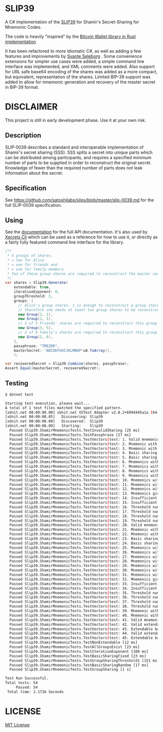 # SLIP39

A C# implementation of the [SLIP39](https://github.com/satoshilabs/slips/blob/master/slip-0039.md) for Shamir's
Secret-Sharing for Mnemonic Codes.

The code is heavily "inspired" by the [Bitcoin Wallet library in Rust
implementation](https://github.com/rust-bitcoin/rust-wallet/blob/master/src/sss.rs)

It has been refactored to more idiomatic C#, as well as adding a few features and improvements by [Svante
Seleborg](https://github.com/xecrets) . Some convenience extensions for simpler use cases were added, a simple command
line interface was implemented, and XML comments were added. Also support for URL safe base64 encoding of the shares
was added as a more compact, but equivalent, representation of the shares. Limited BIP-39 support was added to allow
for mnemonic generation and recovery of the master secret in BIP-39 format.

# DISCLAIMER

This project is still in early development phase. Use it at your own risk.

## Description

SLIP-0039 describes a standard and interoperable implementation of Shamir's secret sharing (SSS). SSS splits a secret
into unique parts which can be distributed among participants, and requires a specified minimum number of parts to be
supplied in order to reconstruct the original secret. Knowledge of fewer than the required number of parts does not
leak information about the secret.

## Specification
See https://github.com/satoshilabs/slips/blob/master/slip-0039.md for the full SLIP-0039 specification.

## Using

See the [documentation](https://github.com/xecrets/xecrets-slip39/blob/main/src/Xecrets.Slip39/docs/index.md 'XML
Documentation') for the full API documentation. It's also used by [Xecrets Cli](https://github.com/xecrets/xecrets-cli)
which can be used as a reference for how to use it, or directly as a fairly fully featured command line interface for
the library.

```c#
/**
 * 4 groups of shares.
 * = two for Alice
 * = one for friends and
 * = one for family members
 * Two of these group shares are required to reconstruct the master secret.
 */
var shares = Slip39.Generate(
    extendable: true,
    iterationExponent: 0,
    groupThreshold: 2, 
    groups: [
      // Alice's group shares. 1 is enough to reconstruct a group share,
      // therefore she needs at least two group shares to be reconstructed,
      new Group(1, 1),
      new Group(1, 1),
      // 3 of 5 Friends' shares are required to reconstruct this group share
      new Group(3, 5),
      // 2 of 6 Family's shares are required to reconstruct this group share
      new Group(2, 6),
    ],
    passphrase: "TREZOR",
    masterSecret: "ABCDEFGHIJKLMNOP"u8.ToArray(),
    );

var recoveredSecret = Slip39.Combine(shares, passphrase);
Assert.Equal(masterSecret, recoveredSecret);
```

## Testing

```bash
$ dotnet test

Starting test execution, please wait...
A total of 1 test files matched the specified pattern.
[xUnit.net 00:00:00.00] xUnit.net VSTest Adapter v2.8.2+699d445a1a (64-bit .NET 8.0.7)
[xUnit.net 00:00:00.05]   Discovering: Slip39
[xUnit.net 00:00:00.09]   Discovered:  Slip39
[xUnit.net 00:00:00.09]   Starting:    Slip39
  Passed Slip39.ShamirMnemonicTests.TestInvalidSharing [25 ms]
  Passed Slip39.ShamirMnemonicTests.TestPassphrase [27 ms]
  Passed Slip39.ShamirMnemonicTests.TestVectors(test: 1. Valid mnemonic without sharing (128 bits)) [14 ms]
  Passed Slip39.ShamirMnemonicTests.TestVectors(test: 2. Mnemonic with invalid checksum (128 bits)) [< 1 ms]
  Passed Slip39.ShamirMnemonicTests.TestVectors(test: 3. Mnemonic with invalid padding (128 bits)) [< 1 ms]
  Passed Slip39.ShamirMnemonicTests.TestVectors(test: 4. Basic sharing 2-of-3 (128 bits)) [24 ms]
  Passed Slip39.ShamirMnemonicTests.TestVectors(test: 5. Basic sharing 2-of-3 (128 bits)) [< 1 ms]
  Passed Slip39.ShamirMnemonicTests.TestVectors(test: 6. Mnemonics with different identifiers (128 bits)) [< 1 ms]
  Passed Slip39.ShamirMnemonicTests.TestVectors(test: 7. Mnemonics with different iteration exponents (128 bits)) [< 1 ms]
  Passed Slip39.ShamirMnemonicTests.TestVectors(test: 8. Mnemonics with mismatching group thresholds (128 bits)) [< 1 ms]
  Passed Slip39.ShamirMnemonicTests.TestVectors(test: 9. Mnemonics with mismatching group counts (128 bits)) [< 1 ms]
  Passed Slip39.ShamirMnemonicTests.TestVectors(test: 10. Mnemonics with greater group threshold than group counts (128 bits)) [< 1 ms]
  Passed Slip39.ShamirMnemonicTests.TestVectors(test: 11. Mnemonics with duplicate member indices (128 bits)) [< 1 ms]
  Passed Slip39.ShamirMnemonicTests.TestVectors(test: 12. Mnemonics with mismatching member thresholds (128 bits)) [< 1 ms]
  Passed Slip39.ShamirMnemonicTests.TestVectors(test: 13. Mnemonics giving an invalid digest (128 bits)) [< 1 ms]
  Passed Slip39.ShamirMnemonicTests.TestVectors(test: 14. Insufficient number of groups (128 bits, case 1)) [< 1 ms]
  Passed Slip39.ShamirMnemonicTests.TestVectors(test: 15. Insufficient number of groups (128 bits, case 2)) [< 1 ms]
  Passed Slip39.ShamirMnemonicTests.TestVectors(test: 16. Threshold number of groups, but insufficient number of members in one group (128 bits)) [< 1 ms]
  Passed Slip39.ShamirMnemonicTests.TestVectors(test: 17. Threshold number of groups and members in each group (128 bits, case 1)) [6 ms]
  Passed Slip39.ShamirMnemonicTests.TestVectors(test: 18. Threshold number of groups and members in each group (128 bits, case 2)) [6 ms]
  Passed Slip39.ShamirMnemonicTests.TestVectors(test: 19. Threshold number of groups and members in each group (128 bits, case 3)) [6 ms]
  Passed Slip39.ShamirMnemonicTests.TestVectors(test: 20. Valid mnemonic without sharing (256 bits)) [6 ms]
  Passed Slip39.ShamirMnemonicTests.TestVectors(test: 21. Mnemonic with invalid checksum (256 bits)) [< 1 ms]
  Passed Slip39.ShamirMnemonicTests.TestVectors(test: 22. Mnemonic with invalid padding (256 bits)) [< 1 ms]
  Passed Slip39.ShamirMnemonicTests.TestVectors(test: 23. Basic sharing 2-of-3 (256 bits)) [24 ms]
  Passed Slip39.ShamirMnemonicTests.TestVectors(test: 24. Basic sharing 2-of-3 (256 bits)) [< 1 ms]
  Passed Slip39.ShamirMnemonicTests.TestVectors(test: 25. Mnemonics with different identifiers (256 bits)) [< 1 ms]
  Passed Slip39.ShamirMnemonicTests.TestVectors(test: 26. Mnemonics with different iteration exponents (256 bits)) [< 1 ms]
  Passed Slip39.ShamirMnemonicTests.TestVectors(test: 27. Mnemonics with mismatching group thresholds (256 bits)) [< 1 ms]
  Passed Slip39.ShamirMnemonicTests.TestVectors(test: 28. Mnemonics with mismatching group counts (256 bits)) [< 1 ms]
  Passed Slip39.ShamirMnemonicTests.TestVectors(test: 29. Mnemonics with greater group threshold than group counts (256 bits)) [< 1 ms]
  Passed Slip39.ShamirMnemonicTests.TestVectors(test: 30. Mnemonics with duplicate member indices (256 bits)) [< 1 ms]
  Passed Slip39.ShamirMnemonicTests.TestVectors(test: 31. Mnemonics with mismatching member thresholds (256 bits)) [< 1 ms]
  Passed Slip39.ShamirMnemonicTests.TestVectors(test: 32. Mnemonics giving an invalid digest (256 bits)) [< 1 ms]
  Passed Slip39.ShamirMnemonicTests.TestVectors(test: 33. Insufficient number of groups (256 bits, case 1)) [< 1 ms]
  Passed Slip39.ShamirMnemonicTests.TestVectors(test: 34. Insufficient number of groups (256 bits, case 2)) [< 1 ms]
  Passed Slip39.ShamirMnemonicTests.TestVectors(test: 35. Threshold number of groups, but insufficient number of members in one group (256 bits)) [< 1 ms]
  Passed Slip39.ShamirMnemonicTests.TestVectors(test: 36. Threshold number of groups and members in each group (256 bits, case 1)) [6 ms]
  Passed Slip39.ShamirMnemonicTests.TestVectors(test: 37. Threshold number of groups and members in each group (256 bits, case 2)) [6 ms]
  Passed Slip39.ShamirMnemonicTests.TestVectors(test: 38. Threshold number of groups and members in each group (256 bits, case 3)) [6 ms]
  Passed Slip39.ShamirMnemonicTests.TestVectors(test: 39. Mnemonic with insufficient length) [< 1 ms]
  Passed Slip39.ShamirMnemonicTests.TestVectors(test: 40. Mnemonic with invalid master secret length) [< 1 ms]
  Passed Slip39.ShamirMnemonicTests.TestVectors(test: 41. Valid mnemonics which can detect some errors in modular arithmetic) [6 ms]
  Passed Slip39.ShamirMnemonicTests.TestVectors(test: 42. Valid extendable mnemonic without sharing (128 bits)) [48 ms]
  Passed Slip39.ShamirMnemonicTests.TestVectors(test: 43. Extendable basic sharing 2-of-3 (128 bits)) [6 ms]
  Passed Slip39.ShamirMnemonicTests.TestVectors(test: 44. Valid extendable mnemonic without sharing (256 bits)) [48 ms]
  Passed Slip39.ShamirMnemonicTests.TestVectors(test: 45. Extendable basic sharing 2-of-3 (256 bits)) [6 ms]
  Passed Slip39.ShamirMnemonicTests.TestNonExtendable [12 ms]
  Passed Slip39.ShamirMnemonicTests.TestAllGroupsExist [23 ms]
  Passed Slip39.ShamirMnemonicTests.TestIterationExponent [109 ms]
  Passed Slip39.ShamirMnemonicTests.TestBasicSharingFixed [23 ms]
  Passed Slip39.ShamirMnemonicTests.TestGroupSharingThreshold1 [151 ms]
  Passed Slip39.ShamirMnemonicTests.TestBasicSharingRandom [17 ms]
  Passed Slip39.ShamirMnemonicTests.TestGroupSharing [1 s]

Test Run Successful.
Total tests: 54
     Passed: 54
 Total time: 2.1716 Seconds

```

# LICENSE

[MIT License](LICENSE)
